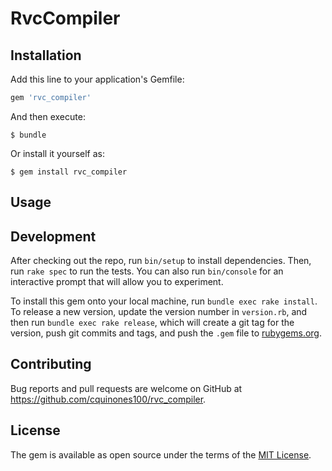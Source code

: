 # RvcCompiler

## Installation

Add this line to your application's Gemfile:

```ruby
gem 'rvc_compiler'
```

And then execute:

    $ bundle

Or install it yourself as:

    $ gem install rvc_compiler

## Usage

## Development

After checking out the repo, run `bin/setup` to install dependencies. Then, run `rake spec` to run the tests. You can also run `bin/console` for an interactive prompt that will allow you to experiment.

To install this gem onto your local machine, run `bundle exec rake install`. To release a new version, update the version number in `version.rb`, and then run `bundle exec rake release`, which will create a git tag for the version, push git commits and tags, and push the `.gem` file to [rubygems.org](https://rubygems.org).

## Contributing

Bug reports and pull requests are welcome on GitHub at https://github.com/cquinones100/rvc_compiler.

## License

The gem is available as open source under the terms of the [MIT License](https://opensource.org/licenses/MIT).
